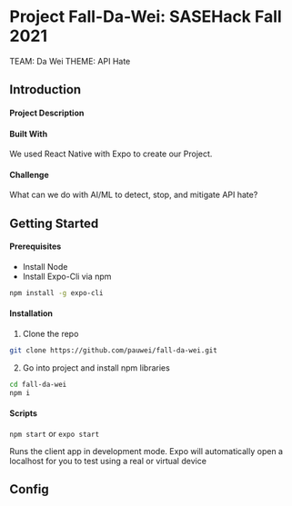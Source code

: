 # Project Fall-Da-Wei: SASEHack Fall 2021
TEAM: Da Wei
THEME: API Hate

## Introduction

#### Project Description

#### Built With
We used React Native with Expo to create our Project.

#### Challenge
What can we do with AI/ML to detect, stop, and mitigate API hate?


## Getting Started

#### Prerequisites
* Install Node
* Install Expo-Cli via npm
```sh
npm install -g expo-cli
```

#### Installation
1. Clone the repo
```sh
git clone https://github.com/pauwei/fall-da-wei.git
```
2. Go into project and install npm libraries
```sh
cd fall-da-wei
npm i
```

#### Scripts

`npm start` or `expo start`

Runs the client app in development mode. Expo will automatically open a localhost for you to test using a real or virtual device

## Config